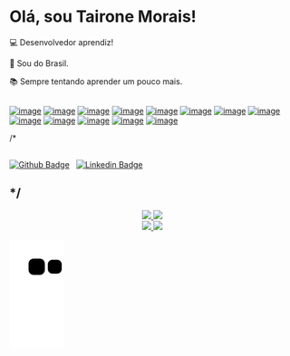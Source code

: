 # Olá, sou Tairone Morais!

:computer: Desenvolvedor aprendiz!

:house_with_garden: Sou do Brasil.

:books: Sempre tentando aprender um pouco mais.
##

[![image](https://img.shields.io/badge/Visual_Studio_Code-0078D4?style=for-the-badge&logo=visual%20studio%20code&logoColor=white)](https://code.visualstudio.com/)
[![image](https://img.shields.io/badge/GIT-E44C30?style=for-the-badge&logo=git&logoColor=white)](https://git-scm.com/)
[![image](https://img.shields.io/badge/JavaScript-323330?style=for-the-badge&logo=javascript&logoColor=F7DF1E)](https://www.javascript.com)
[![image](https://img.shields.io/badge/Node.js-339933?style=for-the-badge&logo=nodedotjs&logoColor=white)](https://nodejs.org)
[![image](https://img.shields.io/badge/Ionic-3880FF?style=for-the-badge&logo=ionic&logoColor=white)](https://ionicframework.com/)
[![image](https://img.shields.io/badge/npm-CB3837?style=for-the-badge&logo=npm&logoColor=white)](https://www.npmjs.com/)
[![image](https://img.shields.io/badge/JWT-000000?style=for-the-badge&logo=JSON%20web%20tokens&logoColor=white)](https://jwt.io/)
[![image](https://img.shields.io/badge/HTML5-E34F26?style=for-the-badge&logo=html5&logoColor=white)](https://pt.wikipedia.org/wiki/HTML5)
[![image](https://img.shields.io/badge/CSS3-1572B6?style=for-the-badge&logo=css3&logoColor=white)](https://www.w3schools.com/css/)
[![image](https://img.shields.io/badge/Bootstrap-563D7C?style=for-the-badge&logo=bootstrap&logoColor=white)](https://getbootstrap.com.br/)
[![image](https://img.shields.io/badge/MySQL-005C84?style=for-the-badge&logo=mysql&logoColor=white)](https://www.mysql.com/)
[![image](https://img.shields.io/badge/Oracle-F80000?style=for-the-badge&logo=Oracle&logoColor=white)](https://www.oracle.com/br/database/technologies/)
[![image](https://img.shields.io/badge/Debian-A81D33?style=for-the-badge&logo=debian&logoColor=white)](https://www.debian.org/)

/*
##
[![Github Badge](https://img.shields.io/badge/-Github-000?style=flat-square&logo=Github&logoColor=white&link=https://github.com/jtairone)](https://github.com/jtairone) &nbsp;
[![Linkedin Badge](https://img.shields.io/badge/-LinkedIn-blue?style=flat-square&logo=Linkedin&logoColor=white&link=https://www.linkedin.com/in/taironemorais/)](https://www.linkedin.com/in/taironemorais/)
## */

<div align="center">
  <a href="https://github.com/jtairone">
  <img height="180em" src="https://github-readme-stats.vercel.app/api?username=jtairone&show_icons=true&theme=dark&include_all_commits=true&count_private=true"/>
  <img height="180em" src="https://github-readme-stats.vercel.app/api/top-langs/?username=jtairone&layout=compact&langs_count=7&theme=dark"/>
</div>

<div align="center">
  <img height="180em" src="https://user-images.githubusercontent.com/12955437/160850777-761b1a23-7323-43c0-8f25-a1facd71d788.gif"/>
  <img height="180em" src="https://user-images.githubusercontent.com/12955437/160852678-d0111251-ef96-4538-9c94-db69b98fef30.gif"/>
</div>
  
![Snake animation](https://github.com/jtairone/jtairone/blob/output/github-contribution-grid-snake.svg)
